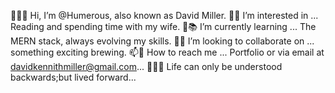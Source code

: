 🧸👋🏻 Hi, I’m @Humerous, also known as David Miller.
👀👰 I’m interested in ... Reading and spending time with my wife.
🌱📚 I’m currently learning ... The MERN stack, always evolving my skills.
🍺💞️ I’m looking to collaborate on ... something exciting brewing.
📫📧 How to reach me ... Portfolio or via email at davidkennithmiller@gmail.com...
🤲🏻🍀 Life can only be understood backwards;but lived forward...
